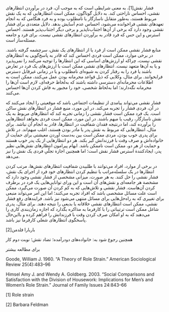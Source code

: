   فشار نقش[1]، به معنی شرایطی است که به موجب آن، فرد در برآوردن انتظارهای نقشی، احساس ناراحتی کند. به دلایل گوناگون، ممکن است انتظارهایی که به یک نقش مربوط هستند، به‌طور متقابل ناسازگار یا نامطلوب بوده و به فرد هنگامی که به انجام تعهدهای نقشی فراخوانده می‌شود، احساس عدم آسایش بدهد. دلایل متعددی برای فشار نقشی وجود دارد که برخی از آن‌ها اجتناب‌ناپذیر و برخی دیگر اجتناب‌پذیر هستند. احساس استرس و این حس که فرد قادر به برآوردن انتظارهای نقشی نیست، برای فرد و جامعه مسئله‌ساز است.

منابع فشار نقشی ممکن است از فرد یا از انتظارهای یک نقش، سرچشمه گرفته باشند. در برخی موارد، ممکن است فردی احساس کند که قادر به پاسخ‌گویی به انتظارهای نقشی نیست، چراکه او ارزش‌های اساسی که این انتظارها را توجیه می‌کنند را نمی‌پذیرد و یا به آن‌ها متعهد نیست. انتظارهای نقشی ممکن است با ارزش‌های یک فرد در تعارض باشند یا فرد را به رفتار کردن به شیوه‌ای نامطلوب و یا در زمانی غیرقابل دسترس فرابخوانند. برای مثال، وکلایی که ذیل قواعد محرمانه بودن عمل می‌کنند، ممکن است به اطلاعات محرمانه‌ای دسترسی داشته باشند که به‌لحاظ حرفه‌ای، لازم است آن‌ها را محرمانه نگه‌دارند؛ اما به‌لحاظ شخصی، خود را مجبور به فاش کردن آن‌ها احساس می‌کنند.

فشار نقشی می‌تواند پیامدی از تنظیمات اجتماعی باشد که موقعیتی را ایجاد می‌کنند که در آن، فردی فشار را تجربه می‌کند. در این مورد، منبع فشار در انتظارهای نقش ساکن است. یک فرد ممکن است فشار نقشی را زمانی تجربه کند که انتظارهای مربوط به یک نقش ناسازگار، رقیب یا مبهم باشند. در این مورد، ممکن است فردی بخواهد انتظارهایی را برآورده کند، اما درنتیجه فقدان شفافیت در انتظارها، قادر به انجام آن نباشد. برای مثال، انتظارهایی که مربوط به نقش پدر یا مادر بودن هستند، اغلب مبهم‌اند. در تلاش برای پدری خوب بودن، مردی ممکن است بین به‌دست آوردن معیشتی برای حمایت از خانواده‌اش و صرف وقت با فرزندانش گیر بکند. هر دو انتظارهایی از یک پدر خوب هستند و حمایت از هر دو، ممکن است ناممکن باشد. ابهام پیرامون انتظارهای نقش‌هایی نظیر پدر، ایجادکنندة استرس فشار نقش است؛ اما همچنین اجازة تجلّیِ فردی یک نقش را نیز می‌دهد.

در برخی از موارد، افراد می‌توانند با طلبیدن شفافیت انتظارهای نقش‌ها، مرتب کردن انتظارها در یک سلسله‌مراتب یا تنظیم کردن انتظارهای خود فرد از اجرای یک نقش، فشار نقشی را حل کنند. به هر صورت، میزانی مشخصی از فشار نقشی وجود دارد که مشخصة هر جامعه‌ای و نقش‌های آن است و این ورای توانایی‌هایی یک فرد در برطرف کردن آن‌هاست. فشار نقشی و تلاش‌هایی که به کم کردن آن صورت می‌گیرد، ممکن است علت مسائل مشخصی باشد که افراد تجربه می‌کنند؛ اما این امر می‌تواند منبعی برای تغییری که به راه‌حل‌هایی برای مسائل منتهی می‌شود نیز باشد. فرایندهای رفعِ فشار نقشی، ممکن است انتظارهای نقشی خلاقانه یا بدیعی را نتیجه دهند. برای مثال، پدری شاغل ممکن است ترتیباتی را با کارفرما به مذاکره بگذارد که اجازه زمان‌بندی کاری را می‌دهند که به او امکان صرف کردن وقت با فرزندانش را فراهم کرده و بااین‌حال پاسخگوی انتظارهای شغلی کارفرما نیز باشد.

  


 باربارا فلدمن[2]

  


 همچنین رجوع شود به: خانواده‌های دودرآمده؛ تضاد نقش؛ نوبت دوم کار

  


برای مطالعه بیشتر

  


Goode, William J. 1960. “A Theory of Role Strain.” American Sociological Review 25(4):483–96

Himsel Amy J. and Wendy A. Goldberg. 2003. “Social Comparisons and Satisfaction with the Division of Housework: Implications for Men’s and Women’s Role Strain.” Journal of Family Issues 24:843–66

[1] Role strain

[2] Barbara Feldman

  


 

  


 

  


 

 
